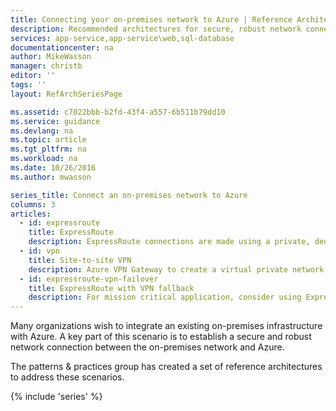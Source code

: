 ```yaml
---
title: Connecting your on-premises network to Azure | Reference Architectures | Azure | Microsoft Docs
description: Recommended architectures for secure, robust network connections between on-premises networks and Azure.
services: app-service,app-service\web,sql-database
documentationcenter: na
author: MikeWasson
manager: christb
editor: ''
tags: ''
layout: RefArchSeriesPage

ms.assetid: c7022bbb-b2fd-43f4-a557-6b511b79dd10
ms.service: guidance
ms.devlang: na
ms.topic: article
ms.tgt_pltfrm: na
ms.workload: na
ms.date: 10/26/2016
ms.author: mwasson

series_title: Connect an on-premises network to Azure
columns: 3
articles:
  - id: expressroute
    title: ExpressRoute
    description: ExpressRoute connections are made using a private, dedicated connection through a third-party provider.
  - id: vpn
    title: Site-to-site VPN
    description: Azure VPN Gateway to create a virtual private network (VPN) connection.
  - id: expressroute-vpn-failover
    title: ExpressRoute with VPN fallback
    description: For mission critical application, consider using ExpressRoute with a VPN connection as a fallback.
---
```

Many organizations wish to integrate an existing on-premises infrastructure with Azure. A key part of this scenario is to establish a secure and robust network connection between the on-premises network and Azure.

The patterns &amp; practices group has created a set of reference architectures to address these scenarios.

{% include 'series' %}
